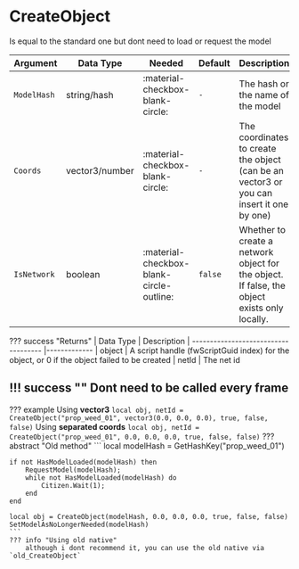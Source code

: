 # CreateObject
Is equal to the standard one but dont need to load or request the model

| Argument              | Data Type                            | Needed                    | Default         | Description
| ----------------------| ------------------------------------ | ------------------------- |-----------------|-------------
| `ModelHash`                | string/hash | :material-checkbox-blank-circle: | `-` | The hash or the name of the model
| `Coords`                | vector3/number | :material-checkbox-blank-circle: | `-` | The coordinates to create the object (can be an vector3 or you can insert it one by one)
| `IsNetwork`                | boolean | :material-checkbox-blank-circle-outline: | `false` | Whether to create a network object for the object. If false, the object exists only locally.

??? success "Returns"
    | Data Type                            | Description
    | ------------------------------------ |-------------
    | object | A script handle (fwScriptGuid index) for the object, or 0 if the object failed to be created
    | netId | The net id
    
!!! success ""
    Dont need to be called every frame
---
??? example
    Using **vector3**
    ```
    local obj, netId = CreateObject("prop_weed_01", vector3(0.0, 0.0, 0.0), true, false, false)
    ```
    Using **separated coords**
    ```
    local obj, netId = CreateObject("prop_weed_01", 0.0, 0.0, 0.0, true, false, false)
    ```
??? abstract "Old method"
    ```
    local modelHash = GetHashKey("prop_weed_01")

    if not HasModelLoaded(modelHash) then
        RequestModel(modelHash);
        while not HasModelLoaded(modelHash) do 
            Citizen.Wait(1); 
        end  
    end
    
    local obj = CreateObject(modelHash, 0.0, 0.0, 0.0, true, false, false)
    SetModelAsNoLongerNeeded(modelHash) 
    ```
    ??? info "Using old native"
        although i dont recommend it, you can use the old native via `old_CreateObject`